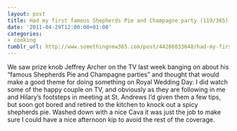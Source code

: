 ```yaml
---
layout: post
title: Had my first famous Shepherds Pie and Champagne party (119/365)
date: '2011-04-29T12:00:00+01:00'
categories:
- cooking
tumblr_url: http://www.somethingnew365.com/post/44286033648/had-my-first-famous-shepherds-pie-and-champag
---
```

We saw prize knob Jeffrey Archer on the TV last week banging on about his “famous Shepherds Pie and Champagne parties” and thought that would make a good theme for doing something on Royal Wedding Day.
I did watch some of the happy couple on TV, and obviously as they are following in me and Hilary’s footsteps in meeting at St. Andrews I’d given them a few tips, but soon got bored and retired to the kitchen to knock out a spicy shepherds pie. Washed down with a nice Cava it was just the job to make sure I could have a nice afternoon kip to avoid the rest of the coverage.
